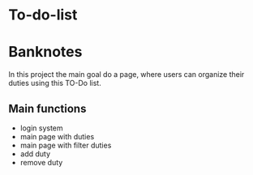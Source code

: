 # To-do-list

# Banknotes
In this project the main goal do a page, where users can organize their duties using this TO-Do list.
## Main functions
- login system
- main page with duties
- main page with filter duties
- add duty
- remove duty